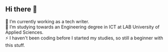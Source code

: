 ## Hi there 👋

🔭 I’m currently working as a tech writer. <br>
🌱 I’m studying towards an Engineering degree in ICT at LAB University of Applied Sciences. <br>
⚡ I haven't been coding before I started my studies, so still a beginner with this stuff.

<!--
**smyllykoski/smyllykoski** is a ✨ _special_ ✨ repository because its `README.md` (this file) appears on your GitHub profile.

Here are some ideas to get you started:

- 🔭 I’m currently working on ...
- 🌱 I’m currently learning ...
- 👯 I’m looking to collaborate on ...
- 🤔 I’m looking for help with ...
- 💬 Ask me about ...
- 📫 How to reach me: ...
- 😄 Pronouns: ...
- ⚡ Fun fact: ...
-->
